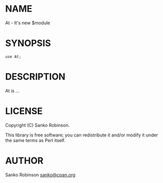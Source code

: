 
# NAME

At - It's new $module

# SYNOPSIS

    use At;

# DESCRIPTION

At is ...

# LICENSE

Copyright (C) Sanko Robinson.

This library is free software; you can redistribute it and/or modify
it under the same terms as Perl itself.

# AUTHOR

Sanko Robinson <sanko@cpan.org>
